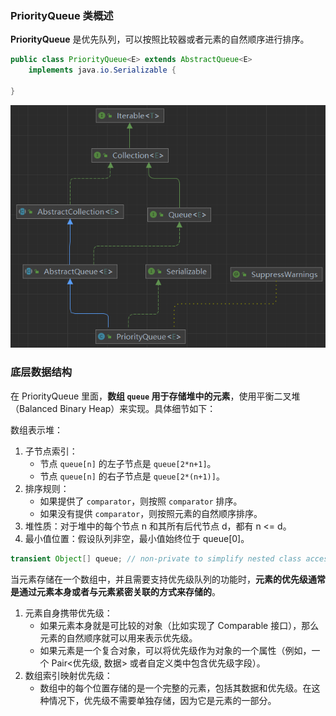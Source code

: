 ### PriorityQueue 类概述

**PriorityQueue** 是优先队列，可以按照比较器或者元素的自然顺序进行排序。

```java
public class PriorityQueue<E> extends AbstractQueue<E>
    implements java.io.Serializable {

}
```

<img src="images/image-20240828213637928.png" alt="image-20240828213637928" style="zoom:80%;" />



### 底层数据结构

在 PriorityQueue 里面，**数组 `queue` 用于存储堆中的元素**，使用平衡二叉堆（Balanced Binary Heap）来实现。具体细节如下：

数组表示堆：

1. 子节点索引：
   - 节点 `queue[n]` 的左子节点是 `queue[2*n+1]`。
   - 节点 `queue[n]` 的右子节点是 `queue[2*(n+1)]`。
2. 排序规则：
   - 如果提供了 `comparator`，则按照 `comparator` 排序。
   - 如果没有提供 `comparator`，则按照元素的自然顺序排序。
3. 堆性质：对于堆中的每个节点 n 和其所有后代节点 d，都有 n <= d。
4. 最小值位置：假设队列非空，最小值始终位于 queue[0]。

```java
transient Object[] queue; // non-private to simplify nested class access
```

当元素存储在一个数组中，并且需要支持优先级队列的功能时，**元素的优先级通常是通过元素本身或者与元素紧密关联的方式来存储的**。

1. 元素自身携带优先级：
   - 如果元素本身就是可比较的对象（比如实现了 Comparable 接口），那么元素的自然顺序就可以用来表示优先级。
   - 如果元素是一个复合对象，可以将优先级作为对象的一个属性（例如，一个 Pair<优先级, 数据> 或者自定义类中包含优先级字段）。
2. 数组索引映射优先级：
   - 数组中的每个位置存储的是一个完整的元素，包括其数据和优先级。在这种情况下，优先级不需要单独存储，因为它是元素的一部分。
